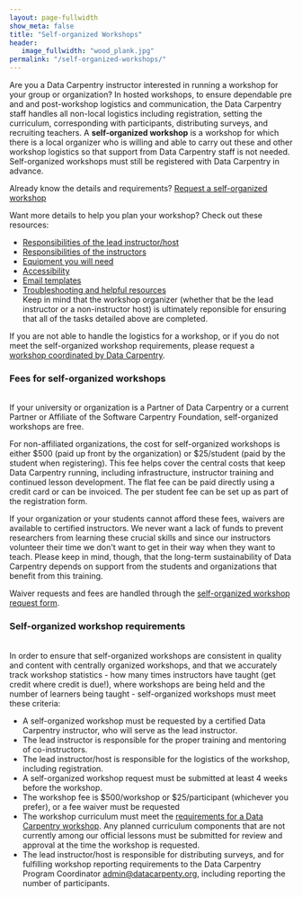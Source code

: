 ```yaml
---
layout: page-fullwidth
show_meta: false
title: "Self-organized Workshops"
header:
   image_fullwidth: "wood_plank.jpg"
permalink: "/self-organized-workshops/"
---
```


Are you a Data Carpentry instructor interested in running a workshop for your group or organization?  In hosted workshops, to ensure dependable pre and and post-workshop logistics and communication, the Data Carpentry staff handles all non-local logistics including registration, setting the curriculum, corresponding with participants, distributing surveys, and recruiting teachers. A **self-organized workshop** is a workshop for which there is a local organizer who is willing and able to carry out these and other workshop logistics so that support from Data Carpentry staff is not needed. Self-organized workshops must still be registered with Data Carpentry in advance.

Already know the details and requirements? [Request a self-organized workshop](https://amy.software-carpentry.org/workshops/dc/request/)  

Want more details to help you plan your workshop? Check out these resources:  
- [Responsibilities of the lead instructor/host](/self-org-lead/)  
- [Responsibilities of the instructors](/instructor-checklist/)  
- [Equipment you will need](/equipment-checklist/)  
- [Accessibility](/accessibility/)  
- [Email templates](/email-templates/)  
- [Troubleshooting and helpful resources](/troubleshooting/)  
Keep in mind that the workshop organizer (whether that be the lead instructor or a non-instructor host) is ultimately reponsible for ensuring that all of the tasks detailed above are completed.

If you are not able to handle the logistics for a workshop, or if you do not meet the self-organized workshop requirements, please request a [workshop coordinated by Data Carpentry](/workshops-host/).


### Fees for self-organized workshops
<br>
If your university or organization is a Partner of Data Carpentry or a current Partner or Affiliate of the Software Carpentry Foundation, self-organized workshops are free.

For non-affiliated organizations, the cost for self-organized workshops is either $500 (paid up front by the organization) or $25/student (paid by the student when registering). This fee helps cover the central costs that keep Data Carpentry running, including infrastructure, instructor training and continued lesson development. The flat fee can be paid directly using a credit card or can be invoiced. The per student fee can be set up as part of the registration form.

If your organization or your students cannot afford these fees, waivers are available to certified instructors. We never want a lack of funds to prevent researchers from learning these crucial skills and since our instructors volunteer their time we don't want to get in their way when they want to teach. Please keep in mind, though, that the long-term sustainability of Data Carpentry depends on support from the students and organizations that benefit from this training.
<!--
If you would like to ask your university for support, we have material to help with [requesting and justifying funds](link).
-->

Waiver requests and fees are handled through the [self-organized workshop request form](https://amy.software-carpentry.org/workshops/dc/request/).


### Self-organized workshop requirements
<br>
In order to ensure that self-organized workshops are consistent in quality and content with centrally organized workshops, and that we accurately track workshop statistics - how many times instructors have taught (get credit where credit is due!), where workshops are being held and the number of learners being taught - self-organized workshops must meet these criteria:

- A self-organized workshop must be requested by a certified Data Carpentry instructor, who will serve as the lead instructor.
- The lead instructor is responsible for the proper training and mentoring of co-instructors.
- The lead instructor/host is responsible for the logistics of the workshop, including registration.
- A self-organized workshop request must be submitted at least 4 weeks before the workshop.
- The workshop fee is $500/workshop or $25/participant (whichever you prefer), or a fee waiver must be requested
- The workshop curriculum must meet the [requirements for a Data Carpentry workshop](/workshops/). Any planned curriculum components that are not currently among our official lessons must be submitted for review and approval at the time the workshop is requested.
- The lead instructor/host is responsible for distributing surveys, and for fulfilling workshop reporting requirements to the Data Carpentry Program Coordinator [admin@datacarpenty.org](mailto:admin@datacarpentry.org), including reporting the number of participants.
